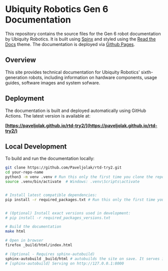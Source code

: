 # Ubiquity Robotics Gen 6 Documentation

This repository contains the source files for the Gen 6 robot documentation by Ubiquity Robotics.  It is built using [Spinx](https://www.sphinx-doc.org/) and styled using the [Read the Docs](https://github.com/readthedocs/sphinx_rtd_theme) theme. The documentation is deployed via [Github Pages](https://pages.github.com/).

## Overview
This site provides technical documentation for Ubiquity Robotics' sixth-generation robots, including information on hardware components, usage guides, software images and system sofware.

## Deployment
The documentation is built and deployed automatically using GitHub Actions. The latest version is available at:

<!-- TODO: Change this to the actual website when the repo is switched. -->
**[https://paveljolak.github.io/rtd-try2/](https://paveljolak.github.io/rtd-try2/)**

## Local Development
To build and run the documentation locally:

<!-- TODO: Add the right links and names for cloning the repository. -->
```bash
git clone https://github.com/Paveljolak/rtd-try2.git
cd your-repo-name
python3 -m venv .venv # Run this only the first time you clone the repo.
source .venv/bin/activate  # Windows: .venv\Scripts\activate


# Install latest compatible dependencies:
pip install -r required_packages.txt # Run this only the first time you clone the repo


# (Optional) Install exact versions used in development:
# pip install -r required_packages_versions.txt

# Build the documentation 
make html 

# Open in browser
firefox _build/html/index.html

# (Optional - Requires sphinx-autobuild)
sphinx-autobuild _build/html # autobuilds the site on save. It serves it locally on port 8000. 
# [sphinx-autobuild] Serving on http://127.0.0.1:8000

```